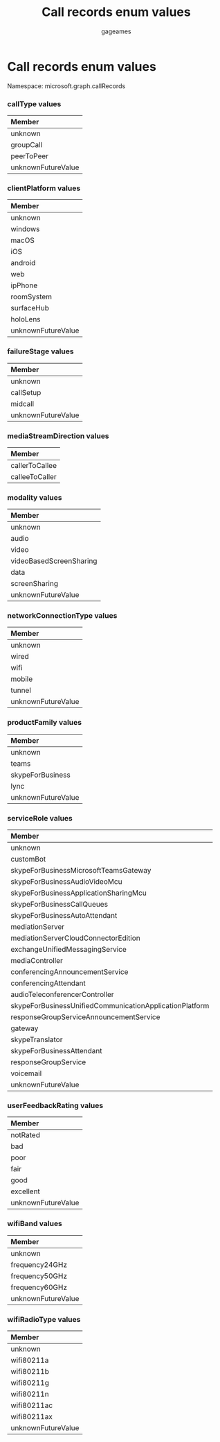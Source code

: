 ﻿---
title: "Call records enum values"
description: "Microsoft Graph call records enumeration values"
doc_type: enumPageType
localization_priority: Normal
ms.prod: "cloud-communications"
author: "gageames"
---

# Call records enum values

Namespace: microsoft.graph.callRecords

### callType values

| Member             |
| :----------------- |
| unknown            |
| groupCall          |
| peerToPeer         |
| unknownFutureValue |

### clientPlatform values

| Member             |
| :----------------- |
| unknown            |
| windows            |
| macOS              |
| iOS                |
| android            |
| web                |
| ipPhone            |
| roomSystem         |
| surfaceHub         |
| holoLens           |
| unknownFutureValue |

### failureStage values

| Member             |
| :----------------- |
| unknown            |
| callSetup          |
| midcall            |
| unknownFutureValue |

### mediaStreamDirection values

| Member         |
| :------------- |
| callerToCallee |
| calleeToCaller |

### modality values

| Member                  |
| :---------------------- |
| unknown                 |
| audio                   |
| video                   |
| videoBasedScreenSharing |
| data                    |
| screenSharing           |
| unknownFutureValue      |

### networkConnectionType values

| Member             |
| :----------------- |
| unknown            |
| wired              |
| wifi               |
| mobile             |
| tunnel             |
| unknownFutureValue |

### productFamily values

| Member             |
| :----------------- |
| unknown            |
| teams              |
| skypeForBusiness   |
| lync               |
| unknownFutureValue |

### serviceRole values

| Member                                                  |
| :------------------------------------------------------ |
| unknown                                                 |
| customBot                                               |
| skypeForBusinessMicrosoftTeamsGateway                   |
| skypeForBusinessAudioVideoMcu                           |
| skypeForBusinessApplicationSharingMcu                   |
| skypeForBusinessCallQueues                              |
| skypeForBusinessAutoAttendant                           |
| mediationServer                                         |
| mediationServerCloudConnectorEdition                    |
| exchangeUnifiedMessagingService                         |
| mediaController                                         |
| conferencingAnnouncementService                         |
| conferencingAttendant                                   |
| audioTeleconferencerController                          |
| skypeForBusinessUnifiedCommunicationApplicationPlatform |
| responseGroupServiceAnnouncementService                 |
| gateway                                                 |
| skypeTranslator                                         |
| skypeForBusinessAttendant                               |
| responseGroupService                                    |
| voicemail                                               |
| unknownFutureValue                                      |

### userFeedbackRating values

| Member             |
| :----------------- |
| notRated           |
| bad                |
| poor               |
| fair               |
| good               |
| excellent          |
| unknownFutureValue |

### wifiBand values

| Member             |
| :----------------- |
| unknown            |
| frequency24GHz     |
| frequency50GHz     |
| frequency60GHz     |
| unknownFutureValue |

### wifiRadioType values

| Member             |
| :----------------- |
| unknown            |
| wifi80211a         |
| wifi80211b         |
| wifi80211g         |
| wifi80211n         |
| wifi80211ac        |
| wifi80211ax        |
| unknownFutureValue |

<!--
{
  "type": "#page.annotation",
  "namespace": "microsoft.graph.callRecords"
}
-->
